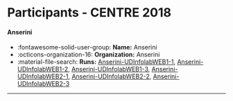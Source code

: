# Participants - CENTRE 2018 

#### Anserini 
 - :fontawesome-solid-user-group: **Name:** Anserini 
 - :octicons-organization-16: **Organization:** Anserini 
 - :material-file-search: **Runs:** [Anserini-UDInfolabWEB1-1](./runs.md#anserini-udinfolabweb1-1), [Anserini-UDInfolabWEB1-2](./runs.md#anserini-udinfolabweb1-2), [Anserini-UDInfolabWEB1-3](./runs.md#anserini-udinfolabweb1-3), [Anserini-UDInfolabWEB2-1](./runs.md#anserini-udinfolabweb2-1), [Anserini-UDInfolabWEB2-2](./runs.md#anserini-udinfolabweb2-2), [Anserini-UDInfolabWEB2-3](./runs.md#anserini-udinfolabweb2-3) 

---
